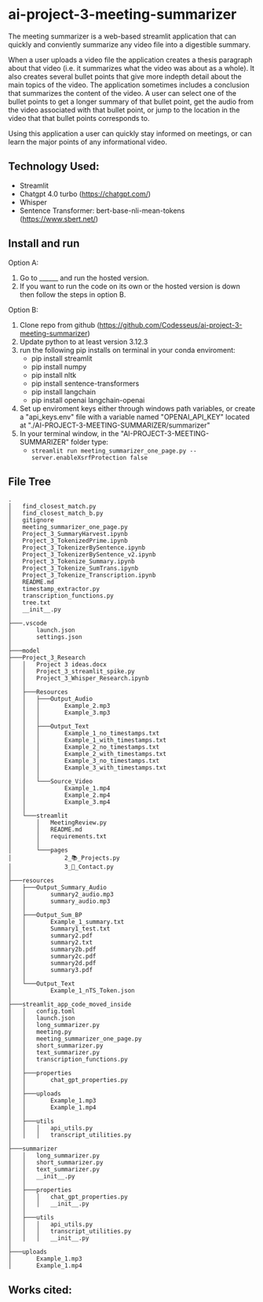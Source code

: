 # ai-project-3-meeting-summarizer

The meeting summarizer is a web-based streamlit application that can quickly and conviently summarize any video file into a digestible summary. 

When a user uploads a video file the application creates a thesis paragraph about that video (i.e. it summarizes what the video was about as a whole). It also creates several bullet points that give more indepth detail about the main topics of the video. The application sometimes includes a conclusion that summarizes the content of the video. A user can select one of the bullet points to get a longer summary of that bullet point, get the audio from the video associated with that bullet point, or jump to the location in the video that that bullet points corresponds to.

Using this application a user can quickly stay informed on meetings, or can learn the major points of any informational video.

## Technology Used:
- Streamlit
- Chatgpt 4.0 turbo (https://chatgpt.com/)
- Whisper
- Sentence Transformer: bert-base-nli-mean-tokens (https://www.sbert.net/)

## Install and run
Option A:
1. Go to ______ and run the hosted version.
2. If you want to run the code on its own or the hosted version is down then follow the steps in option B.

Option B:
1. Clone repo from github (https://github.com/Codesseus/ai-project-3-meeting-summarizer)
2. Update python to at least version 3.12.3
3. run the following pip installs on terminal in your conda enviroment:
    - pip install streamlit
    - pip install numpy
    - pip install nltk
    - pip install sentence-transformers
    - pip install langchain
    - pip install openai langchain-openai
4. Set up enviroment keys either through windows path variables, or create a "api_keys.env" file with a variable named "OPENAI_API_KEY" located at "./AI-PROJECT-3-MEETING-SUMMARIZER/summarizer"
5. In your terminal window, in the "AI-PROJECT-3-MEETING-SUMMARIZER" folder type:
    - ```streamlit run meeting_summarizer_one_page.py --server.enableXsrfProtection false```

## File Tree
```
.
│   find_closest_match.py
│   find_closest_match_b.py
│   gitignore
│   meeting_summarizer_one_page.py
│   Project_3_SummaryHarvest.ipynb
│   Project_3_TokenizedPrime.ipynb
│   Project_3_TokenizerBySentence.ipynb
│   Project_3_TokenizerBySentence_v2.ipynb
│   Project_3_Tokenize_Summary.ipynb
│   Project_3_Tokenize_SumTrans.ipynb
│   Project_3_Tokenize_Transcription.ipynb
│   README.md
│   timestamp_extractor.py
│   transcription_functions.py
│   tree.txt
│   __init__.py
│
├───.vscode
│       launch.json
│       settings.json
│
├───model
├───Project_3_Research
│   │   Project 3 ideas.docx
│   │   Project_3_streamlit_spike.py
│   │   Project_3_Whisper_Research.ipynb
│   │
│   ├───Resources
│   │   ├───Output_Audio
│   │   │       Example_2.mp3
│   │   │       Example_3.mp3
│   │   │
│   │   ├───Output_Text
│   │   │       Example_1_no_timestamps.txt
│   │   │       Example_1_with_timestamps.txt
│   │   │       Example_2_no_timestamps.txt
│   │   │       Example_2_with_timestamps.txt
│   │   │       Example_3_no_timestamps.txt
│   │   │       Example_3_with_timestamps.txt
│   │   │
│   │   └───Source_Video
│   │           Example_1.mp4
│   │           Example_2.mp4
│   │           Example_3.mp4
│   │
│   └───streamlit
│       │   MeetingReview.py
│       │   README.md
│       │   requirements.txt
│       │
│       └───pages
│               2_📚_Projects.py
│               3_💬_Contact.py
│
├───resources
│   ├───Output_Summary_Audio
│   │       summary2_audio.mp3
│   │       summary_audio.mp3
│   │
│   ├───Output_Sum_BP
│   │       Example_1_summary.txt
│   │       Summary1_test.txt
│   │       summary2.pdf
│   │       summary2.txt
│   │       summary2b.pdf
│   │       summary2c.pdf
│   │       summary2d.pdf
│   │       summary3.pdf
│   │
│   └───Output_Text
│           Example_1_nTS_Token.json
│
├───streamlit_app_code_moved_inside
│   │   config.toml
│   │   launch.json
│   │   long_summarizer.py
│   │   meeting.py
│   │   meeting_summarizer_one_page.py
│   │   short_summarizer.py
│   │   text_summarizer.py
│   │   transcription_functions.py
│   │
│   ├───properties
│   │       chat_gpt_properties.py
│   │
│   ├───uploads
│   │       Example_1.mp3
│   │       Example_1.mp4
│   │
│   ├───utils
│   │   │   api_utils.py
│   │   │   transcript_utilities.py
│
├───summarizer
│   │   long_summarizer.py
│   │   short_summarizer.py
│   │   text_summarizer.py
│   │   __init__.py
│   │
│   ├───properties
│   │   │   chat_gpt_properties.py
│   │   │   __init__.py
│   │
│   ├───utils
│   │   │   api_utils.py
│   │   │   transcript_utilities.py
│   │   │   __init__.py
│
├───uploads
│       Example_1.mp3
│       Example_1.mp4
```

## Works cited:
[^1]: How to import a module from a different directory. https://www.geeksforgeeks.org/python-import-module-from-different-directory/